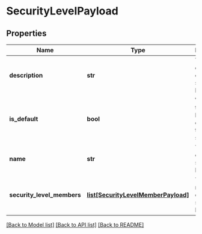 # SecurityLevelPayload

## Properties
Name | Type | Description | Notes
------------ | ------------- | ------------- | -------------
**description** | **str** | The description of the security level | [optional] 
**is_default** | **bool** | Whether the security level is default for the security scheme | [optional] 
**name** | **str** | The name of the security level | [optional] 
**security_level_members** | [**list[SecurityLevelMemberPayload]**](SecurityLevelMemberPayload.md) | The members of the security level | [optional] 

[[Back to Model list]](../README.md#documentation-for-models) [[Back to API list]](../README.md#documentation-for-api-endpoints) [[Back to README]](../README.md)


